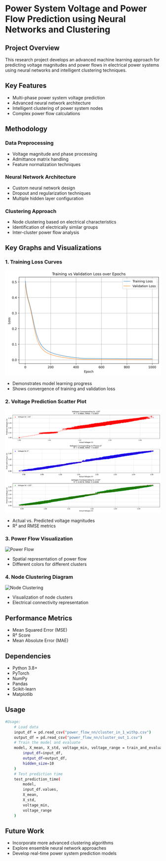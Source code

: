 # Power System Voltage and Power Flow Prediction using Neural Networks and Clustering

## Project Overview
This research project develops an advanced machine learning approach for predicting voltage magnitudes and power flows in electrical power systems using neural networks and intelligent clustering techniques.

## Key Features
- Multi-phase power system voltage prediction
- Advanced neural network architecture
- Intelligent clustering of power system nodes
- Complex power flow calculations

## Methodology

### Data Preprocessing
- Voltage magnitude and phase processing
- Admittance matrix handling
- Feature normalization techniques

### Neural Network Architecture
- Custom neural network design
- Dropout and regularization techniques
- Multiple hidden layer configuration

### Clustering Approach
- Node clustering based on electrical characteristics
- Identification of electrically similar groups
- Inter-cluster power flow analysis

## Key Graphs and Visualizations

### 1. Training Loss Curves
![Training Loss](training_validation_loss.png)
- Demonstrates model learning progress
- Shows convergence of training and validation loss

### 2. Voltage Prediction Scatter Plot
![Voltage Prediction](voltages.png)
- Actual vs. Predicted voltage magnitudes
- R² and RMSE metrics

### 3. Power Flow Visualization
![Power Flow](path/to/power_flow_visualization.png)
- Spatial representation of power flow
- Different colors for different clusters

### 4. Node Clustering Diagram
![Node Clustering](path/to/node_clustering.png)
- Visualization of node clusters
- Electrical connectivity representation

## Performance Metrics
- Mean Squared Error (MSE)
- R² Score
- Mean Absolute Error (MAE)

## Dependencies
- Python 3.8+
- PyTorch
- NumPy
- Pandas
- Scikit-learn
- Matplotlib

## Usage
```bash
#Usage:
    # Load data
    input_df = pd.read_csv("power_flow_nn/cluster_in_1_withp.csv")
    output_df = pd.read_csv("power_flow_nn/cluster_out_1.csv")
    # Train the model and evaluate
    model, X_mean, X_std, voltage_min, voltage_range = train_and_evaluate_nn(
        input_df=input_df, 
        output_df=output_df,
        hidden_size=10
    )
    # Test prediction time
    test_prediction_time(
        model, 
        input_df.values, 
        X_mean, 
        X_std, 
        voltage_min, 
        voltage_range
    )


```


## Future Work

- Incorporate more advanced clustering algorithms
- Explore ensemble neural network approaches
- Develop real-time power system prediction models
